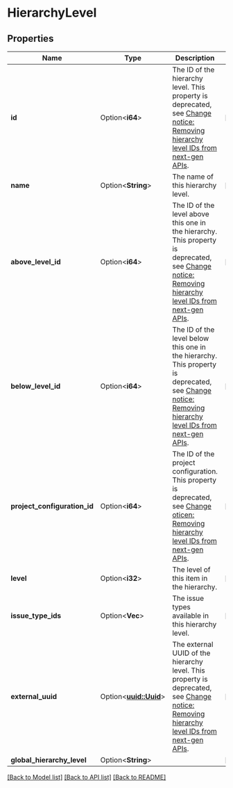 # HierarchyLevel

## Properties

Name | Type | Description | Notes
------------ | ------------- | ------------- | -------------
**id** | Option<**i64**> | The ID of the hierarchy level. This property is deprecated, see [Change notice: Removing hierarchy level IDs from next-gen APIs](https://developer.atlassian.com/cloud/jira/platform/change-notice-removing-hierarchy-level-ids-from-next-gen-apis/). | [optional]
**name** | Option<**String**> | The name of this hierarchy level. | [optional]
**above_level_id** | Option<**i64**> | The ID of the level above this one in the hierarchy. This property is deprecated, see [Change notice: Removing hierarchy level IDs from next-gen APIs](https://developer.atlassian.com/cloud/jira/platform/change-notice-removing-hierarchy-level-ids-from-next-gen-apis/). | [optional]
**below_level_id** | Option<**i64**> | The ID of the level below this one in the hierarchy. This property is deprecated, see [Change notice: Removing hierarchy level IDs from next-gen APIs](https://developer.atlassian.com/cloud/jira/platform/change-notice-removing-hierarchy-level-ids-from-next-gen-apis/). | [optional]
**project_configuration_id** | Option<**i64**> | The ID of the project configuration. This property is deprecated, see [Change oticen: Removing hierarchy level IDs from next-gen APIs](https://developer.atlassian.com/cloud/jira/platform/change-notice-removing-hierarchy-level-ids-from-next-gen-apis/). | [optional]
**level** | Option<**i32**> | The level of this item in the hierarchy. | [optional]
**issue_type_ids** | Option<**Vec<i64>**> | The issue types available in this hierarchy level. | [optional]
**external_uuid** | Option<[**uuid::Uuid**](uuid::Uuid.md)> | The external UUID of the hierarchy level. This property is deprecated, see [Change notice: Removing hierarchy level IDs from next-gen APIs](https://developer.atlassian.com/cloud/jira/platform/change-notice-removing-hierarchy-level-ids-from-next-gen-apis/). | [optional]
**global_hierarchy_level** | Option<**String**> |  | [optional]

[[Back to Model list]](../README.md#documentation-for-models) [[Back to API list]](../README.md#documentation-for-api-endpoints) [[Back to README]](../README.md)


